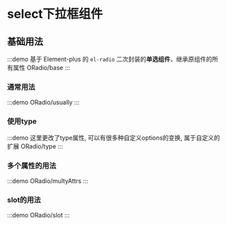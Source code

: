 # select下拉框组件

## 基础用法

:::demo 基于 Element-plus 的 `el-radio` 二次封装的**单选组件**，继承原组件的所有属性
ORadio/base
:::

### 通常用法

:::demo
ORadio/usually
:::

### 使用type

:::demo 这里更改了type属性, 可以有很多种自定义options的变换, 属于自定义的扩展
ORadio/type
:::

### 多个属性的用法

:::demo
ORadio/multyAttrs
:::

### slot的用法

:::demo
ORadio/slot
:::
